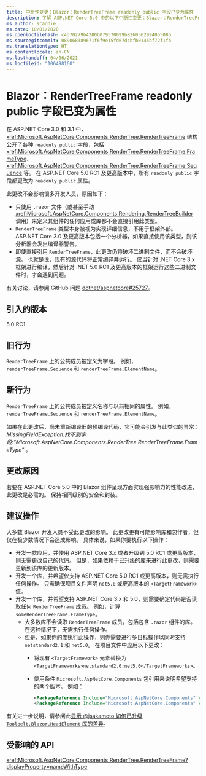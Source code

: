 ```yaml
---
title: 中断性变更：Blazor：RenderTreeFrame readonly public 字段已变为属性
description: 了解 ASP.NET Core 5.0 中的以下中断性变更：Blazor：RenderTreeFrame readonly public 字段已变为属性
ms.author: scaddie
ms.date: 10/01/2020
ms.openlocfilehash: c4d70279b4280b079570099b82b056299405508b
ms.sourcegitcommit: 089068389671f6f9e15fd67dcbfb0145bf72f1fb
ms.translationtype: HT
ms.contentlocale: zh-CN
ms.lasthandoff: 04/06/2021
ms.locfileid: "106498160"
---
```

# <a name="blazor-rendertreeframe-readonly-public-fields-have-become-properties"></a>Blazor：RenderTreeFrame readonly public 字段已变为属性

在 ASP.NET Core 3.0 和 3.1 中，<xref:Microsoft.AspNetCore.Components.RenderTree.RenderTreeFrame> 结构公开了各种 `readonly public` 字段，包括 <xref:Microsoft.AspNetCore.Components.RenderTree.RenderTreeFrame.FrameType>、<xref:Microsoft.AspNetCore.Components.RenderTree.RenderTreeFrame.Sequence> 等。 在 ASP.NET Core 5.0 RC1 及更高版本中，所有 `readonly public` 字段都更改为 `readonly public` 属性。

此更改不会影响很多开发人员，原因如下：

* 只使用 `.razor` 文件（或甚至手动 <xref:Microsoft.AspNetCore.Components.Rendering.RenderTreeBuilder> 调用）来定义其组件的任何应用或库都不会直接引用此类型。
* `RenderTreeFrame` 类型本身被视为实现详细信息，不用于框架外部。 ASP.NET Core 3.0 及更高版本包括一个分析器，如果直接使用该类型，则该分析器会发出编译器警告。
* 即使直接引用 `RenderTreeFrame`，此更改仍将破坏二进制文件，而不会破坏源。 也就是说，现有的源代码将正常编译并运行。 仅当针对 .NET Core 3.x 框架进行编译，然后针对 .NET 5.0 RC1 及更高版本的框架运行这些二进制文件时，才会遇到问题。

有关讨论，请参阅 GitHub 问题 [dotnet/aspnetcore#25727](https://github.com/dotnet/aspnetcore/issues/25727)。

## <a name="version-introduced"></a>引入的版本

5.0 RC1

## <a name="old-behavior"></a>旧行为

`RenderTreeFrame` 上的公共成员被定义为字段。 例如，`renderTreeFrame.Sequence` 和 `renderTreeFrame.ElementName`。

## <a name="new-behavior"></a>新行为

`RenderTreeFrame` 上的公共成员被定义名称与以前相同的属性。 例如，`renderTreeFrame.Sequence` 和 `renderTreeFrame.ElementName`。

如果在此更改后，尚未重新编译旧的预编译代码，它可能会引发与此类似的异常：*MissingFieldException:找不到字段:"Microsoft.AspNetCore.Components.RenderTree.RenderTreeFrame.FrameType"* 。

## <a name="reason-for-change"></a>更改原因

若要在 ASP.NET Core 5.0 中的 Blazor 组件呈现方面实现强影响力的性能改进，此更改是必需的。 保持相同级别的安全和封装。

## <a name="recommended-action"></a>建议操作

大多数 Blazor 开发人员不受此更改的影响。 此更改更有可能影响库和包作者，但仅在极少数情况下会造成影响。 具体来说，如果你要执行以下操作：

* 开发一款应用，并使用 ASP.NET Core 3.x 或者升级到 5.0 RC1 或更高版本，则无需更改自己的代码。 但是，如果依赖于已升级的库来进行此更改，则需要更新到该库的更新版本。
* 开发一个库，并希望仅支持 ASP.NET Core 5.0 RC1 或更高版本，则无需执行任何操作。 只需确保项目文件声明 `net5.0` 或更高版本的 `<TargetFramework>` 值。
* 开发一个库，并希望支持 ASP.NET Core 3.x 和 5.0，则需要确定代码是否读取任何 `RenderTreeFrame` 成员。 例如，计算 `someRenderTreeFrame.FrameType`。
  * 大多数库不会读取 `RenderTreeFrame` 成员，包括包含 `.razor` 组件的库。 在这种情况下，无需执行任何操作。
  * 但是，如果你的库执行此操作，则你需要进行多目标操作以同时支持 `netstandard2.1` 和 `net5.0`。 在项目文件中应用以下更改：
    * 将现有 `<TargetFramework>` 元素替换为 `<TargetFrameworks>netstandard2.0;net5.0</TargetFrameworks>`。
    * 使用条件 `Microsoft.AspNetCore.Components` 包引用来说明希望支持的两个版本。 例如：

        ```xml
        <PackageReference Include="Microsoft.AspNetCore.Components" Version="3.0.0" Condition="'$(TargetFramework)' == 'netstandard2.0'" />
        <PackageReference Include="Microsoft.AspNetCore.Components" Version="5.0.0-rc.1.*" Condition="'$(TargetFramework)' != 'netstandard2.0'" />
        ```

有关进一步说明，请参阅此[显示 @jsakamoto 如何已升级 `Toolbelt.Blazor.HeadElement` 库的差异](https://github.com/jsakamoto/Toolbelt.Blazor.HeadElement/commit/090df430ba725f9420d412753db8104e8c32bf51)。

## <a name="affected-apis"></a>受影响的 API

<xref:Microsoft.AspNetCore.Components.RenderTree.RenderTreeFrame?displayProperty=nameWithType>

<!--

### Category

ASP.NET Core

### Affected APIs

`T:Microsoft.AspNetCore.Components.RenderTree.RenderTreeFrame`

-->
